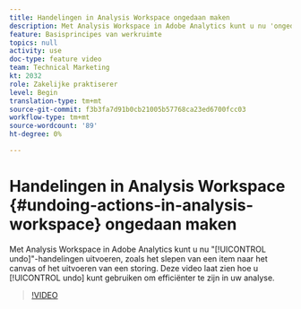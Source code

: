 ```yaml
---
title: Handelingen in Analysis Workspace ongedaan maken
description: Met Analysis Workspace in Adobe Analytics kunt u nu 'ongedaan maken'-handelingen uitvoeren, zoals het slepen van een item naar het canvas of het uitvoeren van een storing. In deze video ziet u hoe u Ongedaan maken kunt gebruiken om efficiënter te analyseren.
feature: Basisprincipes van werkruimte
topics: null
activity: use
doc-type: feature video
team: Technical Marketing
kt: 2032
role: Zakelijke praktiserer
level: Begin
translation-type: tm+mt
source-git-commit: f3b3fa7d91b0cb21005b57768ca23ed6700fcc03
workflow-type: tm+mt
source-wordcount: '89'
ht-degree: 0%

---
```



# Handelingen in Analysis Workspace {#undoing-actions-in-analysis-workspace} ongedaan maken

Met Analysis Workspace in Adobe Analytics kunt u nu &quot;[!UICONTROL undo]&quot;-handelingen uitvoeren, zoals het slepen van een item naar het canvas of het uitvoeren van een storing. Deze video laat zien hoe u [!UICONTROL undo] kunt gebruiken om efficiënter te zijn in uw analyse.

>[!VIDEO](https://video.tv.adobe.com/v/23983/?quality=12)
